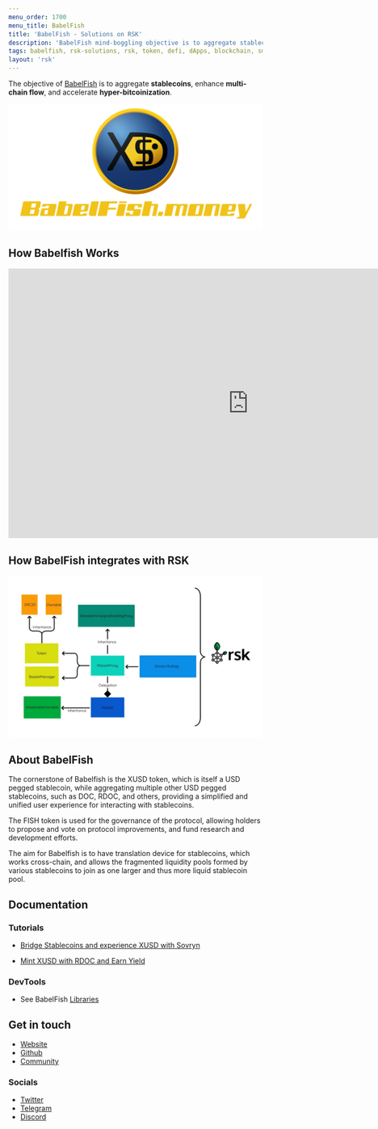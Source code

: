 ```yaml
---
menu_order: 1700
menu_title: BabelFish
title: 'BabelFish - Solutions on RSK'
description: 'BabelFish mind-boggling objective is to aggregate stablecoins, enhance multi-chain flow and accelerate hyperBitcoinization.'
tags: babelfish, rsk-solutions, rsk, token, defi, dApps, blockchain, smart-contracts, stablecoins, bitcoin
layout: 'rsk'
---
```


The objective of [BabelFish](https://babelfish.money/) is to aggregate **stablecoins**, enhance **multi-chain flow**, and accelerate **hyper-bitcoinization**.

![Babelfish-banner](/assets/img/solutions/babelfish/banner.png)

## How Babelfish Works

<div class="video-container">
  <iframe width="949" height="534" src="https://youtube.com/embed/SyR8BnvwsWc" frameborder="0" allow="accelerometer; autoplay; encrypted-media; gyroscope; picture-in-picture" allowfullscreen></iframe>
</div>

## How BabelFish integrates with RSK
  
 ![BabelFish-RSK-Integrations](/assets/img/solutions/babelfish/babelfish-integration-rsk-diagram.jpg)

## About BabelFish

The cornerstone of Babelfish is the XUSD token,
which is itself a USD pegged stablecoin,
while aggregating multiple other USD pegged stablecoins,
such as DOC, RDOC, and others,
providing a simplified and unified user experience
for interacting with stablecoins.

The FISH token is used for the governance of the protocol,
allowing holders to propose and vote on protocol improvements,
and fund research and development efforts.

The aim for Babelfish is to have translation device
for stablecoins, which works cross-chain,
and allows the fragmented liquidity pools formed by
various stablecoins to join as one larger
and thus more liquid stablecoin pool.

## Documentation

### Tutorials

- [Bridge Stablecoins and experience XUSD with Sovryn](https://bridge.sovryn.app/)

- [Mint XUSD with RDOC and Earn Yield](https://youtu.be/j8LZ3CJDfXc)


### DevTools

- See BabelFish [Libraries](https://github.com/BabelFishProtocol/babelfish-phase-1)

## Get in touch

- [Website](https://babelfish.money/)
- [Github](https://github.com/BabelFishProtocol/babelfish-phase-1)
- [Community](https://forum.babelfish.money)

### Socials

- [Twitter](https://twitter.com/babelfishmoney)
- [Telegram](https://t.me/BabelFishTalk)
- [Discord](https://discord.gg/mEddUjcEfT) 